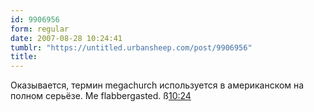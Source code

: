 ```yaml
---
id: 9906956
form: regular
date: 2007-08-28 10:24:41
tumblr: "https://untitled.urbansheep.com/post/9906956"
title:
---
```


<p>Оказывается, термин megachurch используется в американском на полном серьёзе. Me flabbergasted. ß<a href="http://twitter.com/urbansheep/statuses/231797312">10:24</a></p>

